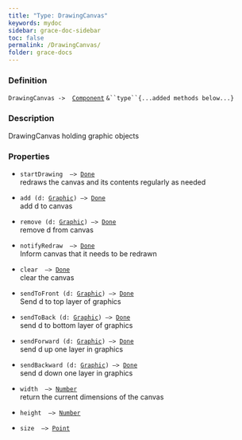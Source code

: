 ```yaml
---
title: "Type: DrawingCanvas"
keywords: mydoc
sidebar: grace-doc-sidebar
toc: false
permalink: /DrawingCanvas/
folder: grace-docs
---
```


### Definition
`DrawingCanvas ->  `[`Component`](/grace-documentation/Component) `&``type``{...added methods below...}`

### Description
DrawingCanvas holding graphic objects

### Properties
- `startDrawing  —> `[`Done`]({{site.baseurl}}/404)  
redraws the canvas and its contents regularly as needed
  
- `add (d: `[`Graphic`](/grace-documentation/Graphic)`) —> `[`Done`]({{site.baseurl}}/404)  
add d to canvas
  
- `remove (d: `[`Graphic`](/grace-documentation/Graphic)`) —> `[`Done`]({{site.baseurl}}/404)  
remove d from canvas
  
- `notifyRedraw  —> `[`Done`]({{site.baseurl}}/404)  
Inform canvas that it needs to be redrawn
  
- `clear  —> `[`Done`]({{site.baseurl}}/404)  
clear the canvas
  
- `sendToFront (d: `[`Graphic`](/grace-documentation/Graphic)`) —> `[`Done`]({{site.baseurl}}/404)  
Send d to top layer of graphics
  
- `sendToBack (d: `[`Graphic`](/grace-documentation/Graphic)`) —> `[`Done`]({{site.baseurl}}/404)  
send d to bottom layer of graphics
  
- `sendForward (d: `[`Graphic`](/grace-documentation/Graphic)`) —> `[`Done`]({{site.baseurl}}/404)  
send d up one layer in graphics
  
- `sendBackward (d: `[`Graphic`](/grace-documentation/Graphic)`) —> `[`Done`]({{site.baseurl}}/404)  
send d down one layer in graphics
  
- `width  —> `[`Number`]({{site.baseurl}}/404)  
return the current dimensions of the canvas
  
- `height  —> `[`Number`]({{site.baseurl}}/404)  
  
- `size  —> `[`Point`]({{site.baseurl}}/404)  
  
